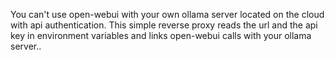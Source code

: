 You can't use open-webui with your own ollama server located on the cloud with api authentication.
This simple reverse proxy reads the url and the api key in environment variables and links open-webui calls with your ollama server..
